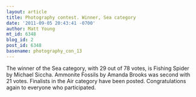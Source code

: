 ```yaml
---
layout: article
title: Photography contest. Winner, Sea category
date: '2011-09-05 20:43:41 -0700'
author: Matt Young
mt_id: 6348
blog_id: 2
post_id: 6348
basename: photography_con_13
---
```

The winner of the Sea category, with 29 out of 78 votes, is Fishing Spider by Michael Siccha. Ammonite Fossils by Amanda Brooks was second with 21 votes. Finalists in the Air category have been posted. Congratulations again to everyone who participated.
